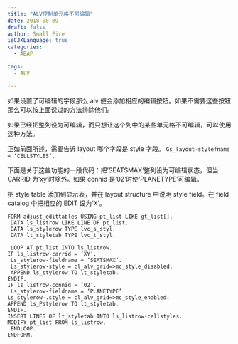 ```yaml
---
title: "ALV控制单元格不可编辑"
date: 2018-08-09
draft: false
author: Small Fire
isCJKLanguage: true
categories: 
  - ABAP

tags: 
  - ALV

---
```




如果设置了可编辑的字段那么 alv 便会添加相应的编辑按钮。如果不需要这些按钮那么可以按上面说过的方法排除他们。

如果已经把整列设为可编辑，而只想让这个列中的某些单元格不可编辑，可以使用这种方法。

正如前面所述，需要告诉 layout 哪个字段是 style 字段。
`Gs_layout-stylefname = ‘CELLSTYLES’.`

下面是关于这些功能的一段代码：把’SEATSMAX’整列设为可编辑状态，但当 CARRID 为’xy’时除外。如果 connid 是’02’时使‘PLANETYPE’可编辑。

把 style table 添加到显示表，并在 layout structure 中说明 style field。在 field catalog 中把相应的 EDIT 设为‘X’。

```JS
FORM adjust_edittables USING pt_list LIKE gt_list[].
 DATA ls_listrow LIKE LINE OF pt_list.
 DATA ls_stylerow TYPE lvc_s_styl.
 DATA lt_styletab TYPE lvc_t_styl.

 LOOP AT pt_list INTO ls_listrow.
IF ls_listrow-carrid = ‘XY’.
 Ls_stylerow-fieldname = ‘SEATSMAX’.
 Ls_stylerow-style = cl_alv_grid=>mc_style_disabled.
 APPEND ls_stylerow TO lt_styletab.
ENDIF.
IF ls_listrow-connid = ‘02’.
 Ls_stylerow-fieldname = ‘PLANETYPE’
Ls_stylerow-.style = cl_alv_grid=>mc_style_enabled.
APPEND ls_Pstylerow TO lt_styletab.
ENDIF.
INSERT LINES OF lt_styletab INTO ls_listrow-cellstyles.
MODIFY pt_list FROM ls_listrow.
 ENDLOOP.
ENDFORM.

```


